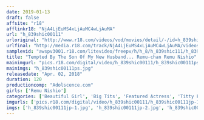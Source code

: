```yaml
---
date: 2019-01-13
draft: false
affsite: "r18"
afflinkr18: "NjA4LjEuMS4xLjAuMC4wLjAuMA"
url: "h_839shic00111"
urloriginal: "http://www.r18.com/videos/vod/movies/detail/-/id=h_839shic00111"
urlfinal: "http://media.r18.com/track/NjA4LjEuMS4xLjAuMC4wLjAuMA/videos/vod/movies/detail/-/id=h_839shic00111"
samplevid: "awspv3001.r18.com/litevideo/freepv/h/h_8/h_839shic111/h_839shic111_dmb_w.mp4"
title: "Tempted By The Son Of My New Husband... Remu-chan Remu Nishio"
mainimgurl: "pics.r18.com/digital/video/h_839shic00111/h_839shic00111ps.jpg"
mainimgs: "h_839shic00111ps.jpg"
releasedate: "Apr. 02, 2018"
duration: 120
productioncomp: "Adolscence.com"
girls: ['Remu Nishio']
categories: ['Beautiful Girl', 'Big Tits', 'Featured Actress', 'Titty Fuck', 'Hi-Def']
imgurls: ['pics.r18.com/digital/video/h_839shic00111/h_839shic00111jp-1.jpg', 'pics.r18.com/digital/video/h_839shic00111/h_839shic00111jp-2.jpg', 'pics.r18.com/digital/video/h_839shic00111/h_839shic00111jp-3.jpg', 'pics.r18.com/digital/video/h_839shic00111/h_839shic00111jp-4.jpg', 'pics.r18.com/digital/video/h_839shic00111/h_839shic00111jp-5.jpg', 'pics.r18.com/digital/video/h_839shic00111/h_839shic00111jp-6.jpg', 'pics.r18.com/digital/video/h_839shic00111/h_839shic00111jp-7.jpg', 'pics.r18.com/digital/video/h_839shic00111/h_839shic00111jp-8.jpg', 'pics.r18.com/digital/video/h_839shic00111/h_839shic00111jp-9.jpg', 'pics.r18.com/digital/video/h_839shic00111/h_839shic00111jp-10.jpg', 'pics.r18.com/digital/video/h_839shic00111/h_839shic00111jp-11.jpg', 'pics.r18.com/digital/video/h_839shic00111/h_839shic00111jp-12.jpg', 'pics.r18.com/digital/video/h_839shic00111/h_839shic00111jp-13.jpg', 'pics.r18.com/digital/video/h_839shic00111/h_839shic00111jp-14.jpg', 'pics.r18.com/digital/video/h_839shic00111/h_839shic00111jp-15.jpg', 'pics.r18.com/digital/video/h_839shic00111/h_839shic00111jp-16.jpg', 'pics.r18.com/digital/video/h_839shic00111/h_839shic00111jp-17.jpg', 'pics.r18.com/digital/video/h_839shic00111/h_839shic00111jp-18.jpg', 'pics.r18.com/digital/video/h_839shic00111/h_839shic00111jp-19.jpg', 'pics.r18.com/digital/video/h_839shic00111/h_839shic00111jp-20.jpg']
imgs: ['h_839shic00111jp-1.jpg', 'h_839shic00111jp-2.jpg', 'h_839shic00111jp-3.jpg', 'h_839shic00111jp-4.jpg', 'h_839shic00111jp-5.jpg', 'h_839shic00111jp-6.jpg', 'h_839shic00111jp-7.jpg', 'h_839shic00111jp-8.jpg', 'h_839shic00111jp-9.jpg', 'h_839shic00111jp-10.jpg', 'h_839shic00111jp-11.jpg', 'h_839shic00111jp-12.jpg', 'h_839shic00111jp-13.jpg', 'h_839shic00111jp-14.jpg', 'h_839shic00111jp-15.jpg', 'h_839shic00111jp-16.jpg', 'h_839shic00111jp-17.jpg', 'h_839shic00111jp-18.jpg', 'h_839shic00111jp-19.jpg', 'h_839shic00111jp-20.jpg']
---
```

